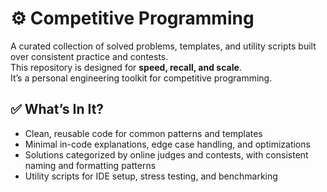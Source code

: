 # ⚙️ Competitive Programming

A curated collection of solved problems, templates, and utility scripts built over consistent practice and contests.  
This repository is designed for **speed, recall, and scale**.  
It’s a personal engineering toolkit for competitive programming.  

  
## ✅ What’s In It?

- Clean, reusable code for common patterns and templates  
- Minimal in-code explanations, edge case handling, and optimizations  
- Solutions categorized by online judges and contests, with consistent naming and formatting patterns  
- Utility scripts for IDE setup, stress testing, and benchmarking  
